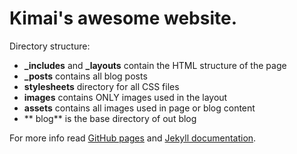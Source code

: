 # Kimai's awesome website.

Directory structure:

- **_includes** and **_layouts** contain the HTML structure of the page
- **_posts** contains all blog posts
- **stylesheets** directory for all CSS files
- **images** contains ONLY images used in the layout
- **assets** contains all images used in page or blog content
- ** blog** is the base directory of out blog

 For more info read [GitHub pages](https://pages.github.com/) and [Jekyll documentation](http://jekyllrb.com/).
